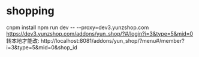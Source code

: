 # shopping
cnpm install
npm run dev -- --proxy=dev3.yunzshop.com
https://dev3.yunzshop.com/addons/yun_shop/?#/login?i=3&type=5&mid=0
转本地才能改:
http://localhost:8081/addons/yun_shop/?menu#/member?i=3&type=5&mid=0&shop_id
